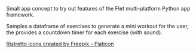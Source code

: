 Small app concept to try out features of the Flet multi-platform Python app framework. 

Samples a dataframe of exercises to generate a mini workout for the user, the provides a countdown timer for each exercise (with sound).

[Ristretto icons created by Freepik - Flaticon](https://www.flaticon.com/free-icons/ristretto)